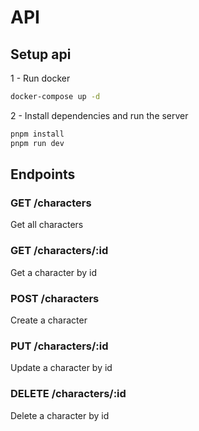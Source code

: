 # API

## Setup api
1 - Run docker
```bash
docker-compose up -d
```

2 - Install dependencies and run the server
```bash
pnpm install
pnpm run dev
```

## Endpoints

### GET /characters
Get all characters

### GET /characters/:id
Get a character by id

### POST /characters
Create a character

### PUT /characters/:id
Update a character by id

### DELETE /characters/:id
Delete a character by id